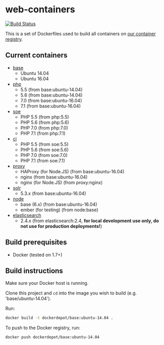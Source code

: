 # web-containers
[![Build Status](https://img.shields.io/circleci/project/dockerdepot/web-containers/master.svg)](https://circleci.com/gh/dockerdepot/web-containers)

This is a set of Dockerfiles used to build all containers on [our container registry](https://registry.hub.docker.com/u/dockerdepot/).

## Current containers

* [base](https://hub.docker.com/r/dockerdepot/base/)
    * Ubuntu 14.04
    * Ubuntu 16.04
* [php](https://hub.docker.com/r/dockerdepot/php/)
    * 5.5 (from base:ubuntu-14.04)
    * 5.6 (from base:ubuntu-14.04)
    * 7.0 (from base:ubuntu-16.04)
    * 7.1 (from base:ubuntu-16.04)
* [soe](https://hub.docker.com/r/dockerdepot/soe/)
    * PHP 5.5 (from php:5.5)
    * PHP 5.6 (from php:5.6)
    * PHP 7.0 (from php:7.0)
    * PHP 7.1 (from php:7.1)
* [ci](https://hub.docker.com/r/dockerdepot/ci/)
    * PHP 5.5 (from soe:5.5)
    * PHP 5.6 (from soe:5.6)
    * PHP 7.0 (from soe:7.0)
    * PHP 7.1 (from soe:7.1)
* [proxy](https://hub.docker.com/r/dockerdepot/proxy/)
    * HAProxy (for Node.JS) (from base:ubuntu-16.04)
    * nginx (from base:ubuntu-16.04)
    * nginx (for Node.JS) (from proxy:nginx)
* [solr](https://hub.docker.com/r/dockerdepot/solr/)
    * 5.3.x (from base:ubuntu-16.04)
* [node](https://hub.docker.com/r/dockerdepot/node/)
    * base (6.x) (from base:ubuntu-16.04)
    * ember (for testing) (from node:base)
* [elasticsearch](https://hub.docker.com/r/dockerdepot/elasticsearch/)
    * 2.4.x (from elasticsearch:2.4, **for local development use only, do not use for production deployments!**)

## Build prerequisites
* Docker (tested on 1.7+)

## Build instructions
Make sure your Docker host is running.

Clone this project and `cd` into the image you wish to build (e.g. 'base/ubuntu-14.04').

Run:

```bash
docker build -t dockerdepot/base:ubuntu-14.04 .
```

To push to the Docker registry, run:

```bash
docker push dockerdepot/base:ubuntu-14.04
```

